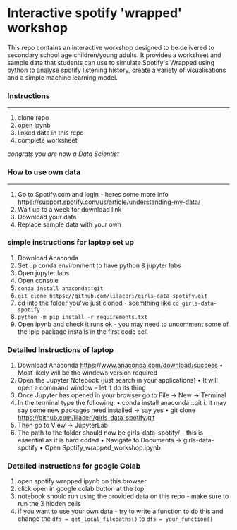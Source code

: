 # Interactive spotify 'wrapped' workshop 

This repo contains an interactive workshop designed to be delivered to secondary school age children/young adults. It provides a worksheet and sample data that students can use to simulate Spotify's Wrapped using python to analyse spotify listening history, create a variety of visualisations and a simple machine learning model.

### Instructions
---
1. clone repo
2. open ipynb
3. linked data in this repo
4. complete worksheet

*congrats you are now a Data Scientist*

### How to use own data
---
1. Go to Spotify.com and login - heres some more info https://support.spotify.com/us/article/understanding-my-data/
2. Wait up to a week for download link
3. Download your data
4. Replace sample data with your own

### simple instructions for laptop set up

1. Download Anaconda
2. Set up conda environment to have python & jupyter labs
3. Open jupyter labs
4. Open console
5. `conda install anaconda::git`
6. `git clone https://github.com/lilaceri/girls-data-spotify.git`
7. cd into the folder you've just cloned - soemthing like `cd girls-data-spotify`
8. `python -m pip install -r requirements.txt`
9. Open ipynb and check it runs ok - you may need to uncomment some of the !pip package installs in the first code cell

### Detailed Instructions of laptop
1.	Download Anaconda https://www.anaconda.com/download/success
•	Most likely will be the windows version required 
2.	Open the Jupyter Notebook (just search in your applications) 
•	It will open a command window – let it do its thing
3.	Once Jupyter has opened in your browser go to File -> New -> Terminal 
4.	In the terminal type the following:
•	conda install anaconda ::git
i.	It may say some new packages need installed -> say yes 
•	git clone https://github.com/lilaceri/girls-data-spotify.git  
5.	Then go to View -> JupyterLab
6.	The path to the folder should now be girls-data-spotify/ - this is essential as it is hard coded 
•	Navigate to Documents -> girls-data-spotify 
•	Open Spotify_wrapped_workshop.ipynb 

### Detailed instructions for google Colab
1. open spotify wrapped ipynb on this browser
2. click open in google colab button at the top
3. notebook should run using the provided data on this repo - make sure to run the 3 hidden cells
4. if you want to use your own data - try to write a function to do this and change the `dfs = get_local_filepaths()`
   to `dfs = your_function()`
   
